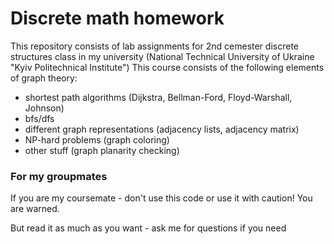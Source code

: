 Discrete math homework
================================

This repository consists of lab assignments for 2nd cemester discrete structures class in my university (National Technical University of Ukraine "Kyiv Politechnical Institute") 
This course consists of the following elements of graph theory:
 - shortest path algorithms (Dijkstra, Bellman-Ford, Floyd-Warshall, Johnson)
 - bfs/dfs
 - different graph representations (adjacency lists, adjacency matrix)
 - NP-hard problems (graph coloring)
 - other stuff (graph planarity checking)

### For my groupmates
If you are my coursemate - don't use this code or use it with caution! You are warned.

But read it as much as you want - ask me for questions if you need

